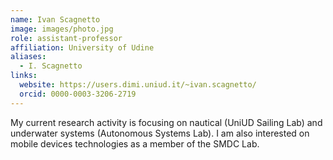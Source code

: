 ```yaml
---
name: Ivan Scagnetto
image: images/photo.jpg
role: assistant-professor
affiliation: University of Udine
aliases:
  - I. Scagnetto
links:
  website: https://users.dimi.uniud.it/~ivan.scagnetto/
  orcid: 0000-0003-3206-2719
---
```


My current research activity is focusing on nautical (UniUD Sailing Lab) and underwater systems (Autonomous Systems Lab). I am also interested on mobile devices technologies as a member of the SMDC Lab.